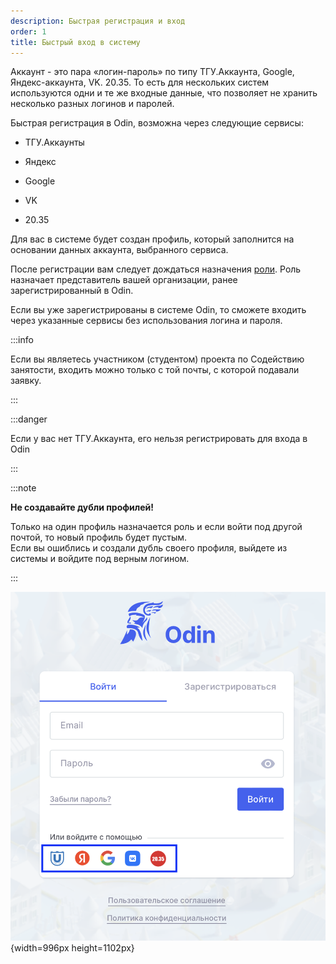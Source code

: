 ```yaml
---
description: Быстрая регистрация и вход
order: 1
title: Быстрый вход в систему
---
```


Аккаунт - это пара «логин-пароль» по типу ТГУ.Аккаунта, Google, Яндекс-аккаунта, VK. 20.35. То есть для нескольких систем используются одни и те же входные данные, что позволяет не хранить несколько разных логинов и паролей.

Быстрая регистрация в Odin, возможна через следующие сервисы:

-  ТГУ.Аккаунты

-  Яндекс

-  Google

-  VK

-  20\.35

Для вас в системе будет создан профиль, который заполнится на основании данных аккаунта, выбранного сервиса.

После регистрации вам следует дождаться назначения [роли](./roli-v-odin). Роль назначает представитель вашей организации, ранее зарегистрированный в Odin.

Если вы уже зарегистрированы в системе Odin, то сможете входить через указанные сервисы без использования логина и пароля.

:::info 

Если вы являетесь участником (студентом) проекта по Содействию занятости, входить можно только с той почты, с которой подавали заявку.

:::

:::danger 

Если у вас нет ТГУ.Аккаунта, его нельзя регистрировать для входа в   Odin

:::

:::note 

**Не создавайте дубли профилей!**

Только на один профиль назначается роль и если войти под другой почтой, то новый профиль будет пустым. \
Если вы ошиблись и создали дубль своего профиля, выйдете из системы и войдите под верным логином.

:::

 

![](./bystryi-vkhod-v-sistemu.png){width=996px height=1102px}